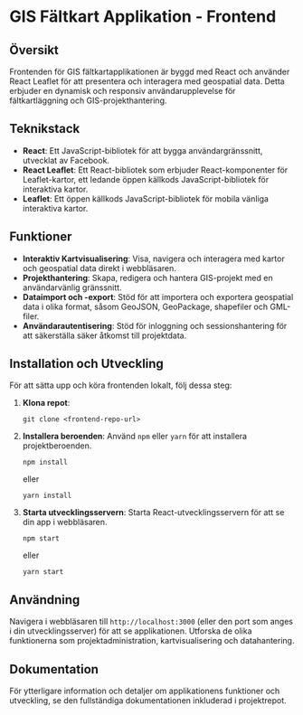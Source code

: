 # GIS Fältkart Applikation - Frontend

## Översikt
Frontenden för GIS fältkartapplikationen är byggd med React och använder React Leaflet för att presentera och interagera med geospatial data. Detta erbjuder en dynamisk och responsiv användarupplevelse för fältkartläggning och GIS-projekthantering.

## Teknikstack
- **React**: Ett JavaScript-bibliotek för att bygga användargränssnitt, utvecklat av Facebook.
- **React Leaflet**: Ett React-bibliotek som erbjuder React-komponenter för Leaflet-kartor, ett ledande öppen källkods JavaScript-bibliotek för interaktiva kartor.
- **Leaflet**: Ett öppen källkods JavaScript-bibliotek för mobila vänliga interaktiva kartor.

## Funktioner
- **Interaktiv Kartvisualisering**: Visa, navigera och interagera med kartor och geospatial data direkt i webbläsaren.
- **Projekthantering**: Skapa, redigera och hantera GIS-projekt med en användarvänlig gränssnitt.
- **Dataimport och -export**: Stöd för att importera och exportera geospatial data i olika format, såsom GeoJSON, GeoPackage, shapefiler och GML-filer.
- **Användarautentisering**: Stöd för inloggning och sessionshantering för att säkerställa säker åtkomst till projektdata.

## Installation och Utveckling
För att sätta upp och köra frontenden lokalt, följ dessa steg:

1. **Klona repot**:
    ```
    git clone <frontend-repo-url>
    ```

2. **Installera beroenden**:
    Använd `npm` eller `yarn` för att installera projektberoenden.
    ```
    npm install
    ```
    eller
    ```
    yarn install
    ```

3. **Starta utvecklingsservern**:
    Starta React-utvecklingsservern för att se din app i webbläsaren.
    ```
    npm start
    ```
    eller
    ```
    yarn start
    ```

## Användning
Navigera i webbläsaren till `http://localhost:3000` (eller den port som anges i din utvecklingsserver) för att se applikationen. Utforska de olika funktionerna som projektadministration, kartvisualisering och datahantering.

## Dokumentation
För ytterligare information och detaljer om applikationens funktioner och utveckling, se den fullständiga dokumentationen inkluderad i projektrepot.
